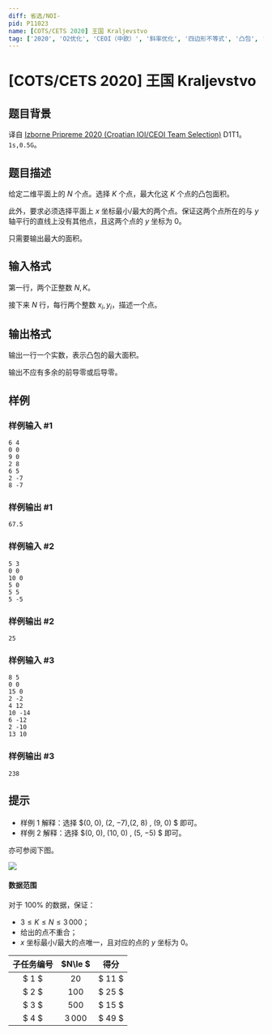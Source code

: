 ```yaml
---
diff: 省选/NOI-
pid: P11023
name: [COTS/CETS 2020] 王国 Kraljevstvo
tag: ['2020', 'O2优化', 'CEOI（中欧）', '斜率优化', '四边形不等式', '凸包', 'COCI（克罗地亚）']
---
```

# [COTS/CETS 2020] 王国 Kraljevstvo
## 题目背景

译自 [Izborne Pripreme 2020 (Croatian IOI/CEOI Team Selection)](https://hsin.hr/pripreme2020/) D1T1。$\texttt{1s,0.5G}$。

## 题目描述


给定二维平面上的 $N$ 个点。选择 $K$ 个点，最大化这 $K$ 个点的凸包面积。

此外，要求必须选择平面上 $x$ 坐标最小/最大的两个点。保证这两个点所在的与 $y$ 轴平行的直线上没有其他点，且这两个点的 $y$ 坐标为 $0$。

只需要输出最大的面积。

## 输入格式


第一行，两个正整数 $N,K$。

接下来 $N$ 行，每行两个整数 $x_i,y_i$，描述一个点。

## 输出格式


输出一行一个实数，表示凸包的最大面积。

输出不应有多余的前导零或后导零。
## 样例

### 样例输入 #1
```
6 4
0 0
9 0
2 8
6 5
2 -7
8 -7
```
### 样例输出 #1
```
67.5
```
### 样例输入 #2
```
5 3
0 0
10 0
5 0
5 5
5 -5
```
### 样例输出 #2
```
25
```
### 样例输入 #3
```
8 5
0 0
15 0
2 -2
4 12
10 -14
6 -12
2 -10
13 10
```
### 样例输出 #3
```
238
```
## 提示

####

- 样例 $1$ 解释：选择 $(0, 0), (2, −7),(2, 8) , (9, 0) $ 即可。
- 样例 $2$ 解释：选择 $(0, 0), (10, 0) ,
(5, −5) $ 即可。

亦可参阅下图。

![](https://cdn.luogu.com.cn/upload/image_hosting/jp2ibsfe.png)



#### 数据范围

对于 $100\%$ 的数据，保证：

- $3\le K\le N\le 3\, 000$；
- 给出的点不重合；
- $x$ 坐标最小/最大的点唯一，且对应的点的 $y$ 坐标为 $0$。


| 子任务编号 | $N\le $ | 得分 |  
| :--: | :--: | :--: |
| $ 1 $    | $20$ |$ 11 $   |  
| $ 2 $    | $100$ | $ 25 $   |  
| $ 3 $    | $500$ | $ 15 $   |  
| $ 4 $    | $3\, 000$ | $ 49 $   |  
